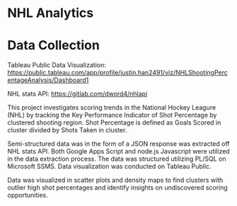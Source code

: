 # NHL Analytics

# Data Collection

Tableau Public Data Visualization: https://public.tableau.com/app/profile/justin.han2491/viz/NHLShootingPercentageAnalysis/Dashboard1

NHL stats API: https://gitlab.com/dword4/nhlapi

This project investigates scoring trends in the National Hockey Leagure (NHL) by tracking the Key Performance Indicator of Shot Percentage by clustered shooting region. Shot Percentage is defined as Goals Scored in cluster divided by Shots Taken in cluster.

Semi-structured data was in the form of a JSON response was extracted off NHL stats API. Both Google Apps Script and node.js Javascript were utilized in the data extraction process. The data was structured utilizing PL/SQL on Microsoft SSMS. Data visualization was conducted on Tableau Public. 

Data was visualized in scatter plots and density maps to find clusters with outlier high shot percentages and identify insights on undiscovered scoring opportunities.






